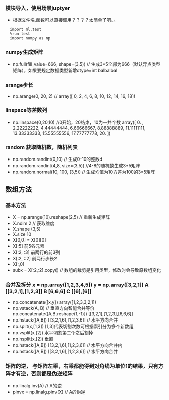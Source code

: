 ### 模块导入，使用场景juptyer
  - 根据文件名.函数可以直接调用？？？？太简单了吧。。
  ```
    import ml.test
    %run test
    import numpy as np
  ```

### numpy生成矩阵
  - np.full(fill_value=666, shape=(3,5)) // 生成3*5全部为666（默认浮点类型矩阵），如果要规定数据类型新增dtype=int balbalbal
  
### arange步长
  - np.arange(0, 20, 2) // array([ 0,  2,  4,  6,  8, 10, 12, 14, 16, 18])

### linspace等差数列
  - np.linspace(0,20,10) //0开始，20结束，10为一共个数  array([ 0.        ,  2.22222222,  4.44444444,  6.66666667,  8.88888889,
       11.11111111, 13.33333333, 15.55555556, 17.77777778, 20.        ])

### random 获取随机数，随机列表
  - np.random.randint(0,10) // 生成0-10的整数d
  - np.random.randint(4,8, size=(3,5)) //4-8的随机数生成3*5矩阵
  - np.random.normal(10, 100, (3,5)) // 生成均值为10方差为100的3*5矩阵 

## 数组方法
  ### 基本方法
  - X = np.arange(10).reshape(2,5) // 重新生成矩阵
  - X.ndim   2 // 获取维度
  - X.shape  (3,5)
  - X.size   10
  - X[0,0] = X[0][0]
  - X[:5] 前5各元素
  - X[:2, :3] 前两行的前3列
  - X[:2, ::2] 前两行步长2
  - X[:,0]
  - subx = X[:2,:2].copy() // 数组的裁剪是引用类型，修改时会导致原数组变化
  ### 合并及拆分 x = np.array([1,2,3,4,5]) y = np.array([3,2,1]) A [[3,2,1],[1,2,3]] B [6,6,6] C [[6],[6]]
  - np.concatenate([x,y])   array([1,2,3,3,2,1])
  - np.vstack(A, B) // 垂直方向智能合并等价np.concatenate([A,B.reshape(1,-1)])  [[3,2,1],[1,2,3],[6,6,6]]
  - np.hstack([A,B])  [[3,2,1,6],[1,2,3,6]]   // 水平方向合并
  - np.split(x,[1,3]) [1,3]代表切割次数可根据索引分为多个新数组
  - np.vsplit(x,[2]) 水平切割第二个之后割掉
  - np.hsplit(x,[2]) 垂直
  - np.hstack([A,B])  [[3,2,1,6],[1,2,3,6]]   // 水平方向合并内
  - np.hstack([A,B])  [[3,2,1,6],[1,2,3,6]]   // 水平方向合并
  ### 矩阵的逆， 与矩阵左乘，右乘都能得到对角线为单位1的结果，只有方阵才有逆，否则都是伪逆矩阵
  - np.linalg.inv(A) // A的逆
  - pinvx = np.linalg.pinv(X) // A的伪逆
  
  

